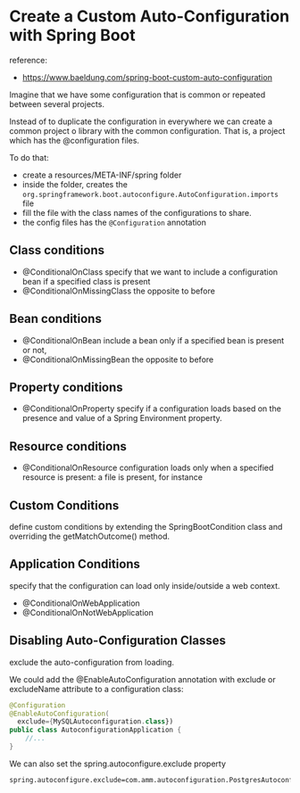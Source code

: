 # Create a Custom Auto-Configuration with Spring Boot

reference:
- https://www.baeldung.com/spring-boot-custom-auto-configuration

Imagine that we have some configuration that is common or repeated between several projects.

Instead of to duplicate the configuration in everywhere we can create a common project o library with the 
common configuration. That is, a project which has the @configuration files.

To do that:

- create a resources/META-INF/spring folder
- inside the folder, creates the `org.springframework.boot.autoconfigure.AutoConfiguration.imports` file
- fill the file with the class names of the configurations to share.
- the config files has the `@Configuration` annotation

## Class conditions
 
- @ConditionalOnClass specify that we want to include a configuration bean if a specified class is present
- @ConditionalOnMissingClass the opposite to before

## Bean conditions

- @ConditionalOnBean include a bean only if a specified bean is present or not,
- @ConditionalOnMissingBean the opposite to before

## Property conditions

- @ConditionalOnProperty specify if a configuration loads based on the presence and value of a Spring Environment property.

## Resource conditions 

- @ConditionalOnResource configuration loads only when a specified resource is present: a file is present, for instance

## Custom Conditions

define custom conditions by extending the SpringBootCondition class and overriding the getMatchOutcome() method.

## Application Conditions

specify that the configuration can load only inside/outside a web context.

- @ConditionalOnWebApplication
- @ConditionalOnNotWebApplication

## Disabling Auto-Configuration Classes

exclude the auto-configuration from loading.

We could add the @EnableAutoConfiguration annotation with exclude or excludeName attribute to a configuration class:

```kotlin
@Configuration
@EnableAutoConfiguration(
  exclude={MySQLAutoconfiguration.class})
public class AutoconfigurationApplication {
    //...
}
```

We can also set the spring.autoconfigure.exclude property

```properties
spring.autoconfigure.exclude=com.amm.autoconfiguration.PostgresAutoconfiguration
```